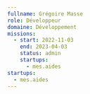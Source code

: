 ```yaml
---
fullname: Grégoire Masse
role: Développeur
domaine: Développement
missions:
  - start: 2022-11-03
    end: 2023-04-03
    status: admin
    startups:
      - mes.aides
startups:
  - mes.aides
---
```

